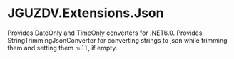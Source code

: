 # JGUZDV.Extensions.Json

Provides DateOnly and TimeOnly converters for .NET6.0.
Provides StringTrimmingJsonConverter for converting strings to json while trimming them and setting them `null`, if empty.